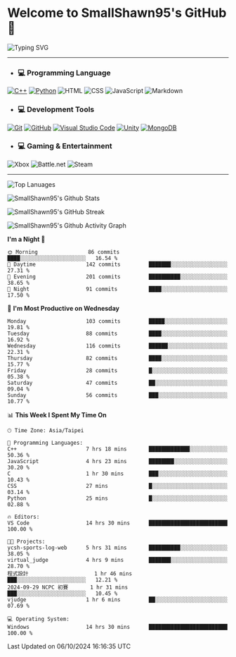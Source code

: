 # Welcome to SmallShawn95's GitHub 👋

![Typing SVG](https://readme-typing-svg.demolab.com/?lines=print("Hello,+world");cout+>>+"Hello,+world!";console.log("Hello,+world!")&center=true&vCenter=true&size=22&random=true)

***
<!-- https://shields.io/, https://simpleicons.org/ -->
* ### 💻 Programming Language
[![C++](https://img.shields.io/badge/-C++-00599C?style=flat-square&logo=cplusplus)](https://cplusplus.com/)
[![Python](https://img.shields.io/badge/-Python-3776AB?style=flat-square&logo=python&logoColor=white)](https://www.python.org/)
![HTML](https://img.shields.io/badge/-HTML-E34F26?style=flat-square&logo=html5&logoColor=white)
![CSS](https://img.shields.io/badge/-CSS-1572B6?style=flat-square&logo=css3)
![JavaScript](https://img.shields.io/badge/-JavaScript-F7DF1E?style=flat-square&logo=javascript&logoColor=white)
![Markdown](https://img.shields.io/badge/-Markdown-000000?style=flat-square&logo=markdown)
* ### 💻 Development Tools
[![Git](https://img.shields.io/badge/-Git-f05032?style=flat-square&logo=git&logoColor=white)](https://git-scm.com/)
[![GitHub](https://img.shields.io/badge/-GitHub-181717?style=flat-square&logo=github)](https://github.com/)
[![Visual Studio Code](https://img.shields.io/badge/-Visual%20Studio%20Code-007ACC?style=flat-square&logo=visualstudiocode)](https://code.visualstudio.com/)
[![Unity](https://img.shields.io/badge/-Unity-000000?style=flat-square&logo=unity)](https://unity.com/)
[![MongoDB](https://img.shields.io/badge/-MongoDB-47A248?style=flat-square&logo=mongodb&logoColor=white)](https://www.mongodb.com/)
* ### 💻 Gaming & Entertainment
![Xbox](https://img.shields.io/badge/-Xbox-107C10?style=flat-square&logo=xbox)
![Battle.net](https://img.shields.io/badge/-Battle.net-4381C3?style=flat-square&logo=battledotnet&logoColor=white)
![Steam](https://img.shields.io/badge/-Steam-000000?style=flat-square&logo=steam)
***

<!-- ![GitHub User's Stars](https://img.shields.io/github/stars/smallshawn95?color=orange&label=Stars&labelColor=yellow) -->
<!-- ![GitHub Followers](https://img.shields.io/github/followers/smallshawn95?color=orange&label=Followers&labelColor=FFDBAC) -->

![Top Lanuages](https://github-readme-stats.vercel.app/api/top-langs/?username=smallshawn95&theme=holi&layout=donut&size_weight=0.5&count_weight=0.5&exclude_repo=smallshawn95.github.io)

![SmallShawn95's Github Stats](https://github-readme-stats.vercel.app/api?username=smallshawn95&theme=holi&show_icons=true&rank_icon=github)

![SmallShawn95's GitHub Streak](https://streak-stats.demolab.com/?user=smallshawn95&theme=holi-theme&date_format=M%20j%5B%2C%20Y%5D)

![SmallShawn95's Github Activity Graph](https://github-readme-activity-graph.vercel.app/graph?username=smallshawn95&theme=tokyo-night)

<!-- ![SmallShawn95's WakaTime Stats](https://github-readme-stats.vercel.app/api/wakatime?username=smallshawn95) -->
<!-- ![Repositorie Card](https://github-readme-stats.vercel.app/api/pin/?username=smallshawn95&repo=Python-Discord-Bot-Course&theme=holi) -->
<!-- ![Repositorie Card](https://github-readme-stats.vercel.app/api/pin/?username=smallshawn95&repo=ZeroJudge-Code&theme=holi) -->

<!--START_SECTION:waka-->
**I'm a Night 🦉** 

```text
🌞 Morning                86 commits          ████░░░░░░░░░░░░░░░░░░░░░   16.54 % 
🌆 Daytime                142 commits         ███████░░░░░░░░░░░░░░░░░░   27.31 % 
🌃 Evening                201 commits         ██████████░░░░░░░░░░░░░░░   38.65 % 
🌙 Night                  91 commits          ████░░░░░░░░░░░░░░░░░░░░░   17.50 % 
```
📅 **I'm Most Productive on Wednesday** 

```text
Monday                   103 commits         █████░░░░░░░░░░░░░░░░░░░░   19.81 % 
Tuesday                  88 commits          ████░░░░░░░░░░░░░░░░░░░░░   16.92 % 
Wednesday                116 commits         ██████░░░░░░░░░░░░░░░░░░░   22.31 % 
Thursday                 82 commits          ████░░░░░░░░░░░░░░░░░░░░░   15.77 % 
Friday                   28 commits          █░░░░░░░░░░░░░░░░░░░░░░░░   05.38 % 
Saturday                 47 commits          ██░░░░░░░░░░░░░░░░░░░░░░░   09.04 % 
Sunday                   56 commits          ███░░░░░░░░░░░░░░░░░░░░░░   10.77 % 
```


📊 **This Week I Spent My Time On** 

```text
🕑︎ Time Zone: Asia/Taipei

💬 Programming Languages: 
C++                      7 hrs 18 mins       █████████████░░░░░░░░░░░░   50.36 % 
JavaScript               4 hrs 23 mins       ████████░░░░░░░░░░░░░░░░░   30.20 % 
C                        1 hr 30 mins        ███░░░░░░░░░░░░░░░░░░░░░░   10.43 % 
CSS                      27 mins             █░░░░░░░░░░░░░░░░░░░░░░░░   03.14 % 
Python                   25 mins             █░░░░░░░░░░░░░░░░░░░░░░░░   02.88 % 

🔥 Editors: 
VS Code                  14 hrs 30 mins      █████████████████████████   100.00 % 

🐱‍💻 Projects: 
ycsh-sports-log-web      5 hrs 31 mins       ██████████░░░░░░░░░░░░░░░   38.05 % 
virtual_judge            4 hrs 9 mins        ███████░░░░░░░░░░░░░░░░░░   28.70 % 
程式設計                     1 hr 46 mins        ███░░░░░░░░░░░░░░░░░░░░░░   12.21 % 
2024-09-29 NCPC 初賽       1 hr 31 mins        ███░░░░░░░░░░░░░░░░░░░░░░   10.45 % 
vjudge                   1 hr 6 mins         ██░░░░░░░░░░░░░░░░░░░░░░░   07.69 % 

💻 Operating System: 
Windows                  14 hrs 30 mins      █████████████████████████   100.00 % 
```


 Last Updated on 06/10/2024 16:16:35 UTC
<!--END_SECTION:waka-->

<!--
**smallshawn95/smallshawn95** is a ✨ _special_ ✨ repository because its `README.md` (this file) appears on your GitHub profile.

- 🔭 I’m currently working on ...
- 🌱 I’m currently learning ...
- 👯 I’m looking to collaborate on ...
- 🤔 I’m looking for help with ...
- 💬 Ask me about ...
- 📫 How to reach me: ...
- 😄 Pronouns: ...
- ⚡ Fun fact: ...
-->
